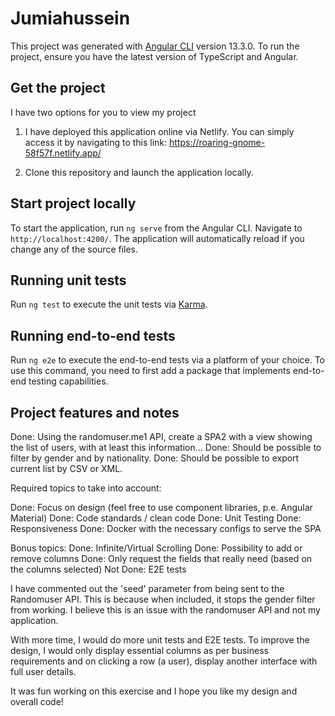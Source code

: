 # Jumiahussein

This project was generated with [Angular CLI](https://github.com/angular/angular-cli) version 13.3.0.
To run the project, ensure you have the latest version of TypeScript and Angular.

## Get the project

I have two options for you to view my project

1. I have deployed this application online via Netlify. You can simply access it by navigating to this link: https://roaring-gnome-58f57f.netlify.app/

2. Clone this repository and launch the application locally.

## Start project locally

To start the application, run `ng serve` from the Angular CLI. Navigate to `http://localhost:4200/`. The application will automatically reload if you change any of the source files.

## Running unit tests

Run `ng test` to execute the unit tests via [Karma](https://karma-runner.github.io).

## Running end-to-end tests

Run `ng e2e` to execute the end-to-end tests via a platform of your choice. To use this command, you need to first add a package that implements end-to-end testing capabilities.

## Project features and notes

Done: Using the randomuser.me1 API, create a SPA2 with a view showing the list of users, with at least this information...
Done: Should be possible to filter by gender and by nationality.
Done: Should be possible to export current list by CSV or XML.

Required topics to take into account:

Done: Focus on design (feel free to use component libraries, p.e. Angular Material)
Done: Code standards / clean code
Done: Unit Testing
Done: Responsiveness
Done: Docker with the necessary configs to serve the SPA

Bonus topics:
Done: Infinite/Virtual Scrolling
Done: Possibility to add or remove columns
Done: Only request the fields that really need (based on the columns selected)
Not Done: E2E tests

I have commented out the 'seed' parameter from being sent to the Randomuser API.
This is because when included, it stops the gender filter from working.
I believe this is an issue with the randomuser API and not my application.

With more time, I would do more unit tests and E2E tests. To improve the design, I would only display essential columns as per business requirements and on clicking a row (a user), display another interface with full user details.

It was fun working on this exercise and I hope you like my design and overall code!
